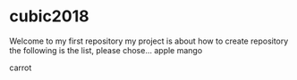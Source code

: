 # cubic2018
Welcome to my first repository 
my project is about how to create repository
the following is the list, please chose...
apple
mango

carrot
